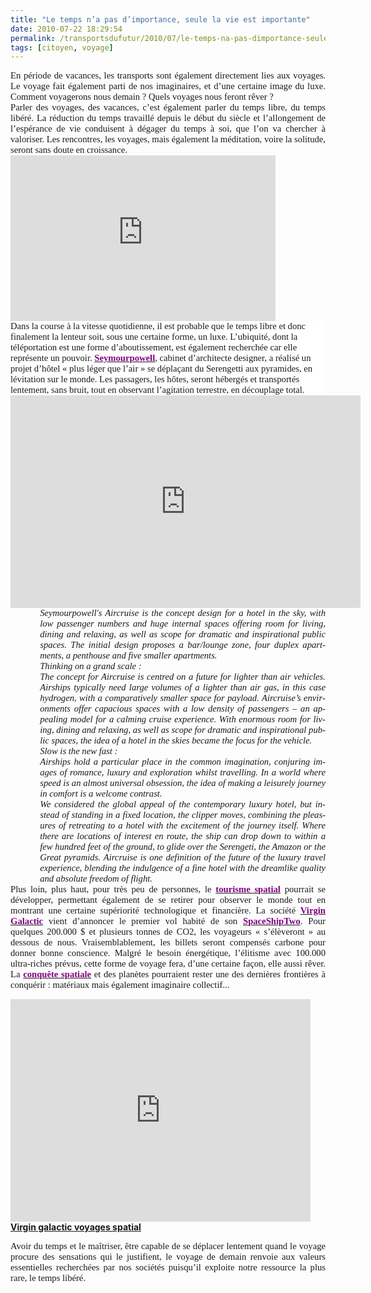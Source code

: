 ```yaml
---
title: "Le temps n’a pas d’importance, seule la vie est importante"
date: 2010-07-22 18:29:54
permalink: /transportsdufutur/2010/07/le-temps-na-pas-dimportance-seule-la-vie-compte.html
tags: [citoyen, voyage]
---
```


<p class="MsoNormal" style="TEXT-ALIGN: justify; MARGIN: 0pt"><span style="FONT-FAMILY: Calibri; FONT-SIZE: 11pt; mso-bidi-font-family: Arial">En période de vacances, les transports sont également directement lies aux voyages. Le voyage fait également parti de nos imaginaires, et d’une certaine image du luxe. Comment voyagerons nous demain ? Quels voyages nous feront rêver</span><span lang="EN-GB" style="FONT-FAMILY: Calibri; FONT-SIZE: 11pt; mso-bidi-font-family: Arial; mso-ansi-language: EN-GB"> ?<o:p></o:p></span></p> <p class="MsoNormal" style="TEXT-ALIGN: justify; MARGIN: 0pt"><span lang="EN-GB" style="FONT-FAMILY: Calibri; FONT-SIZE: 11pt; mso-bidi-font-family: Arial; mso-ansi-language: EN-GB"><o:p></o:p></span></p> <p class="MsoNormal" style="TEXT-ALIGN: justify; MARGIN: 0pt"><span style="FONT-FAMILY: Calibri; FONT-SIZE: 11pt; mso-bidi-font-family: Arial">Parler des voyages, des vacances, c’est également parler du temps libre, du temps libéré. La réduction du temps travaillé depuis le début du siècle et l’allongement de l’espérance de vie conduisent à dégager du temps à soi, que l’on va chercher à valoriser. Les rencontres, les voyages, mais également la méditation, voire la solitude, seront sans doute en croissance.</span></p> <p class="MsoNormal" style="TEXT-ALIGN: justify; MARGIN: 0pt"><span style="FONT-FAMILY: Calibri; FONT-SIZE: 11pt; mso-bidi-font-family: Arial"></span></p>   <!--more-->  <p class="MsoNormal" style="TEXT-ALIGN: justify; MARGIN: 0pt"><span style="FONT-FAMILY: Calibri; FONT-SIZE: 11pt; mso-bidi-font-family: Arial"><o:p></o:p></span></p><iframe frameborder="no" framespacing="0" height="265" scrolling="no" src="http://videos.publicsenat.fr/vodiFrame.php?idE=57638" valign="top" width="424">                                                                                                                                </iframe> <p class="MsoNormal" style="TEXT-ALIGN: justify; MARGIN: 0pt"><span style="FONT-FAMILY: Calibri; FONT-SIZE: 11pt; mso-bidi-font-family: Arial"><o:p></o:p></span></p> <p class="MsoNormal" style="MARGIN: 0pt; BACKGROUND: white"><span style="FONT-FAMILY: Calibri; FONT-SIZE: 11pt; mso-bidi-font-family: Arial">Dans la course à la vitesse quotidienne, il est probable que le temps libre et donc finalement la lenteur soit, sous une certaine forme, un luxe. L’ubiquité, dont la téléportation est une forme d’aboutissement, est également recherchée car elle représente un pouvoir. <strong><a href="http://www.seymourpowell.com/aircruise/aircruise-press-release.html"><font color="#800080">Seymourpowell</font></a></strong>, cabinet d’architecte designer, a réalisé un projet d’hôtel « plus léger que l’air » se déplaçant du Serengetti aux pyramides, en lévitation sur le monde. Les passagers, les hôtes, seront hébergés et transportés lentement, sans bruit, tout en observant l’agitation terrestre, en découplage total.</span></p> <p class="MsoNormal" style="MARGIN: 0pt; BACKGROUND: white"><span style="FONT-FAMILY: Calibri; FONT-SIZE: 11pt; mso-bidi-font-family: Arial"><o:p></o:p></span></p> <object height="340" width="560"><param name="movie" value="http://www.youtube.com/v/bP15Vgt55Gk&hl=fr_FR&fs=1" /><param name="allowFullScreen" value="true" /><param name="allowscriptaccess" value="always" /> <embed allowfullscreen="true" allowscriptaccess="always" height="340" src="http://www.youtube.com/v/bP15Vgt55Gk&hl=fr_FR&fs=1" type="application/x-shockwave-flash" width="560" /></object> <p class="MsoNormal" style="TEXT-ALIGN: justify; MARGIN: 0pt"><span style="FONT-FAMILY: Calibri; FONT-SIZE: 11pt; mso-bidi-font-family: Arial"><o:p></o:p></span></p> <p class="MsoNormal" style="TEXT-ALIGN: justify; MARGIN: 0pt"><span lang="EN-GB" style="FONT-FAMILY: Calibri; FONT-SIZE: 11pt; mso-bidi-font-family: Arial; mso-ansi-language: EN-GB"><o:p></o:p></span></p> <p class="MsoNormal" style="TEXT-ALIGN: justify; MARGIN: 0pt 0pt 0pt 35.4pt"><em><span lang="EN-GB" style="FONT-FAMILY: Calibri; FONT-SIZE: 11pt; mso-bidi-font-family: Arial; mso-ansi-language: EN-GB">Seymourpowell's Aircruise is the concept design for a hotel in the sky, with low passenger numbers and huge internal spaces offering room for living, dining and relaxing, as well as scope for dramatic and inspirational public spaces. The initial design proposes a bar/lounge zone, four duplex apartments, a penthouse and five smaller apartments.<o:p></o:p></span></em></p> <p class="MsoNormal" style="TEXT-ALIGN: justify; MARGIN: 0pt 0pt 0pt 35.4pt"><em><span lang="EN-GB" style="FONT-FAMILY: Calibri; FONT-SIZE: 11pt; mso-bidi-font-family: Arial; mso-ansi-language: EN-GB"><o:p></o:p></span></em></p> <p class="MsoNormal" style="TEXT-ALIGN: justify; MARGIN: 0pt 0pt 0pt 35.4pt"><em><span lang="EN-GB" style="FONT-FAMILY: Calibri; FONT-SIZE: 11pt; mso-bidi-font-family: Arial; mso-ansi-language: EN-GB">Thinking on a grand scale :<o:p></o:p></span></em></p> <p class="MsoNormal" style="TEXT-ALIGN: justify; MARGIN: 0pt 0pt 0pt 35.4pt"><em><span style="FONT-FAMILY: Calibri; FONT-SIZE: 11pt; mso-bidi-font-family: Arial">The concept for Aircruise is centred on a future for lighter than air vehicles. Airships typically </span></em><em><span lang="EN-GB" style="FONT-FAMILY: Calibri; FONT-SIZE: 11pt; mso-bidi-font-family: Arial; mso-ansi-language: EN-GB">need large volumes of a lighter than air gas, in this case hydrogen, with a comparatively smaller space for payload. Aircruise’s environments offer capacious spaces with a low density of passengers – an appealing model for a calming cruise experience. With enormous room for living, dining and relaxing, as well as scope for dramatic and inspirational public spaces, the idea of a hotel in the skies became the focus for the vehicle.<o:p></o:p></span></em></p> <p class="MsoNormal" style="TEXT-ALIGN: justify; MARGIN: 0pt 0pt 0pt 35.4pt"><em><span lang="EN-GB" style="FONT-FAMILY: Calibri; FONT-SIZE: 11pt; mso-bidi-font-family: Arial; mso-ansi-language: EN-GB"><o:p></o:p></span></em></p> <p class="MsoNormal" style="TEXT-ALIGN: justify; MARGIN: 0pt 0pt 0pt 35.4pt"><em><span lang="EN-GB" style="FONT-FAMILY: Calibri; FONT-SIZE: 11pt; mso-bidi-font-family: Arial; mso-ansi-language: EN-GB">Slow is the new fast :<o:p></o:p></span></em></p> <p class="MsoNormal" style="TEXT-ALIGN: justify; MARGIN: 0pt 0pt 0pt 35.4pt"><em><span lang="EN-GB" style="FONT-FAMILY: Calibri; FONT-SIZE: 11pt; mso-bidi-font-family: Arial; mso-ansi-language: EN-GB">Airships hold a particular place in the common imagination, conjuring images of romance, luxury and exploration whilst travelling. In a world where speed is an almost universal obsession, the idea of making a leisurely journey in comfort is a welcome contrast.<o:p></o:p></span></em></p> <p class="MsoNormal" style="TEXT-ALIGN: justify; MARGIN: 0pt 0pt 0pt 35.4pt"><em><span lang="EN-GB" style="FONT-FAMILY: Calibri; FONT-SIZE: 11pt; mso-bidi-font-family: Arial; mso-ansi-language: EN-GB">We considered the global appeal of the contemporary luxury hotel, but instead of standing in a fixed location, the clipper moves, combining the pleasures of retreating to a hotel with the excitement of the journey itself. Where there are locations of interest en route, the ship can drop down to within a few hundred feet of the ground, to glide over the Serengeti, the Amazon or the Great pyramids. Aircruise is one definition of the future of the luxury travel experience, blending the indulgence of a fine hotel with the dreamlike quality and absolute freedom of flight.<o:p></o:p></span></em></p> <p class="MsoNormal" style="TEXT-ALIGN: justify; MARGIN: 0pt 0pt 0pt 35.4pt"><span lang="EN-GB" style="FONT-FAMILY: Calibri; FONT-SIZE: 11pt; mso-bidi-font-family: Arial; mso-ansi-language: EN-GB"><o:p></o:p></span></p> <p class="MsoNormal" style="TEXT-ALIGN: justify; MARGIN: 0pt"><span style="FONT-FAMILY: Calibri; FONT-SIZE: 11pt">Plus loin, plus haut, pour très peu de personnes, le <strong><a href="http://fr.wikipedia.org/wiki/Tourisme_spatial"><font color="#800080">tourisme spatial</font></a></strong> pourrait se développer, permettant également de se retirer pour observer le monde tout en montrant une certaine supériorité technologique et financière. La société <strong><a href="http://www.virgingalactic.com/"><font color="#800080">Virgin Galactic</font></a></strong> vient d’annoncer le premier vol habité de son <strong><a href="http://www.virgingalactic.com/news/item/vss-enterprise-makes-its-first-crewed-flight/"><font color="#800080">SpaceShipTwo</font></a></strong>. Pour quelques 200.000 $ et plusieurs tonnes de CO2, les voyageurs « s’élèveront » au dessous de nous. Vraisemblablement, les billets seront compensés carbone pour donner bonne conscience. Malgré le besoin énergétique, l’élitisme avec 100.000 ultra-riches prévus, cette forme de voyage fera, d’une certaine façon, elle aussi rêver. La <strong><a href="http://www.publicsenat.fr/vod/conversation-d-avenirs/l-espace/61666"><font color="#800080">conquête spatiale</font></a></strong> et des planètes pourraient rester une des dernières frontières à conquérir : matériaux mais également imaginaire collectif...</span></p> <p class="MsoNormal" style="TEXT-ALIGN: justify; MARGIN: 0pt"><span style="FONT-FAMILY: Calibri; FONT-SIZE: 11pt"><o:p></o:p></span></p> <p> <object height="356" width="480"><param name="movie" value="http://www.dailymotion.com/swf/video/x48it1_virgin-galactic-voyages-spatial_tech?additionalInfos=0" /><param name="allowFullScreen" value="true" /><param name="allowScriptAccess" value="always" /> <embed allowfullscreen="true" allowscriptaccess="always" height="356" src="http://www.dailymotion.com/swf/video/x48it1_virgin-galactic-voyages-spatial_tech?additionalInfos=0" type="application/x-shockwave-flash" width="480" /></object><br /><strong><a href="http://www.dailymotion.com/video/x48it1_virgin-galactic-voyages-spatial_tech">Virgin galactic voyages spatial</a></strong><br /></p> <p class="MsoNormal" style="TEXT-ALIGN: justify; MARGIN: 0pt"><span style="FONT-FAMILY: Calibri; FONT-SIZE: 11pt; mso-bidi-font-family: Arial">Avoir du temps et le maîtriser, être capable de se déplacer lentement quand le voyage procure des sensations qui le justifient, le voyage de demain renvoie aux valeurs essentielles recherchées par nos sociétés puisqu’il exploite notre ressource la plus rare, le temps libéré.</span></p> <p></p>
